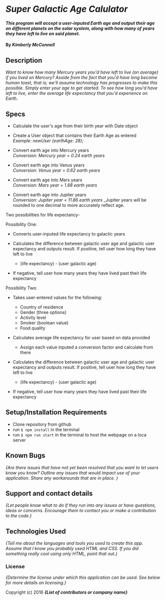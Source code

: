 # _Super Galactic Age Calulator_

#### _This program will accept a user-inputed Earth age and output their age on different planets on the solar system, along with how many of years they have left to live on said planet._

#### By _**Kimberly McConnell**_

## Description

_Want to know how many Mercury years you'd have left to live (on average) if you lived on Mercury? Asside from the fact that you'd have long become human toast, that is; we'll assume technology has progresses to make this possible. Simply enter your age to get started. To see how long you'd have left to live, enter the average life expectancy that you'd experience on Earth._

## Specs

* Calculate the user's age from their birth year with Date object

* Create a User object that contains their Earth Age as entered <br>
  _Example: newUser {earthAge: 28};_

* Convert earth age into Mercury years <br>
_Conversion: Mercury year = 0.24 earth years_

* Convert earth age into Venus years <br>
  _Conversion: Venus year = 0.62 earth years_

* Convert earth age into Mars years <br>
  _Conversion: Mars year = 1.88 earth years_

* Convert earth age into Jupiter years <br>
  _Conversion: Jupiter year = 11.86 earth years_
  _Jupiter years will be rounded to one decimal to more accurately reflect age. 

Two possibilities for life expectancy-

  Possibility One:
  * Converts user-inputed life expectancy to galactic years

  * Calculates the difference between galactic user age and galactic user expectancy and outputs result.
  If positive, tell user how long they have left to live
    * (life expectancy) - (user galactic age)

  * If negative, tell user how many years they have lived past their life expectancy

  Possibility Two:
  * Takes user-entered values for the following:
    * Country of residence
    * Gender (three options)
    * Activity level
    * Smoker (boolean value)
    * Food quality

  * Calculates average life expectancy for user based on data provided
    * Assign each value inputed a conversion factor and calculate from there

  * Calculates the difference between galactic user age and galactic user expectancy and outputs result.
  If positive, tell user how long they have left to live
    * (life expectancy) - (user galactic age)

  * If negative, tell user how many years they have lived past their life expectancy




## Setup/Installation Requirements

* Clone repository from github
* run ```$ npm install``` in the terminal
* run ```$ npm run start``` in the terminal to host the webpage on a loca server







## Known Bugs

_{Are there issues that have not yet been resolved that you want to let users know you know?  Outline any issues that would impact use of your application.  Share any workarounds that are in place. }_

## Support and contact details

_{Let people know what to do if they run into any issues or have questions, ideas or concerns.  Encourage them to contact you or make a contribution to the code.}_

## Technologies Used

_{Tell me about the languages and tools you used to create this app. Assume that I know you probably used HTML and CSS. If you did something really cool using only HTML, point that out.}_

### License

*{Determine the license under which this application can be used.  See below for more details on licensing.}*

Copyright (c) 2016 **_{List of contributors or company name}_**

